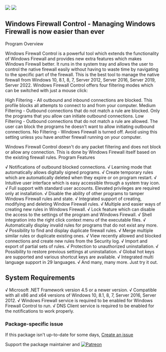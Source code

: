 [![](https://img.shields.io/chocolatey/v/wfc?color=green&label=wfc)](https://chocolatey.org/packages/wfc) [![](https://img.shields.io/chocolatey/dt/wfc)](https://chocolatey.org/packages/wfc)

## Windows Firewall Control - Managing Windows Firewall is now easier than ever
Program Overview

Windows Firewall Control is a powerful tool which extends the functionality of 
Windows Firewall and provides new extra features which makes Windows Firewall 
better. It runs in the system tray and allows the user to control the native 
firewall easily without having to waste time by navigating to the specific part 
of the firewall. This is the best tool to manage the native firewall from 
Windows 10, 8.1, 8, 7, Server 2012, Server 2016, Server 2019, Server 2022. 
Windows Firewall Control offers four filtering modes which can be switched
with just a mouse click:

High Filtering - All outbound and inbound connections are blocked. This profile 
blocks all attempts to connect to and from your computer.
Medium Filtering - Outbound connections that do not match a rule are blocked. 
Only the programs that you allow can initiate outbound connections.
Low Filtering - Outbound connections that do not match a rule are allowed. The 
user can block the programs he doesn't want to allow initiating outbound connections.
No Filtering - Windows Firewall is turned off. Avoid using this setting unless 
you have another firewall running on your computer.

Windows Firewall Control doesn't do any packet filtering and does not block or 
allow any connection. This is done by Windows Firewall itself based on the 
existing firewall rules.
Program Features

√ Notifications of outbound blocked connections.
√ Learning mode that automatically allows digitally signed programs.
√ Create temporary rules which are automatically deleted when they expire or on 
    program restart.
√ Intuitive user interface which is easy accessible through a system tray icon.
√ Full support with standard user accounts. Elevated privileges are required 
    only at installation.
√ Disable the ability of other programs to tamper Windows Firewall rules and state.
√ Integrated support of creating, modifying and deleting Window Firewall rules.
√ Multiple and easier ways of creating new rules in Windows Firewall.
√ Lock feature which can disable the access to the settings of the program and 
    Windows Firewall.
√ Shell integration into the right click context menu of the executable files.
√ Automatically display invalid rules for programs that do not exist any more.
√ Possibility to find and display duplicate firewall rules.
√ Merge multiple similar rules or duplicate existing ones.
√ View recently allowed and blocked connections and create new rules from the 
    Security log.
√ Import and export of partial sets of rules.
√ Protection to unauthorized uninstallation.
√ Possibility to restore previous settings at uninstallation.
√ Global hot keys are supported and various shortcut keys are available.
√ Integrated multi language support in 29 languages.
√ And many, many more. Just try it out.

## System Requirements

√ Microsoft .NET Framework version 4.5 or a newer version.
√ Compatible with all x86 and x64 versions of Windows 10, 8.1, 8, 7, Server 2016, 
Server 2012.
√ Windows Firewall service is required to be enabled for Windows Firewall Control to run.
√ DNS Client service is required to be enabled for the notifications to work properly.

### Package-specific issue
If this package isn't up-to-date for some days, [Create an issue](https://github.com/tunisiano187/Chocolatey-packages/issues/new/choose)

Support the package maintainer and [![Patreon](https://cdn.jsdelivr.net/gh/tunisiano187/Chocolatey-packages@d15c4e19c709e7148588d4523ffc6dd3cd3c7e5e/icons/patreon.png)](https://www.patreon.com/tunisiano)
